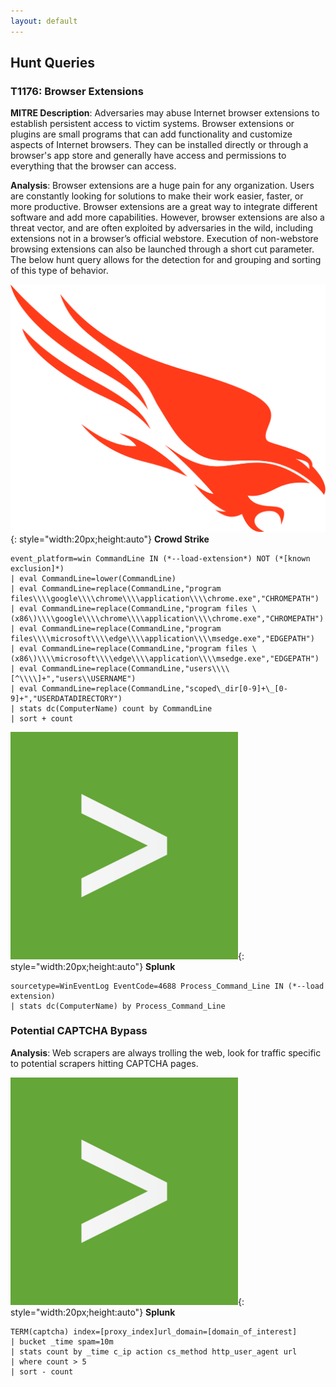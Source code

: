 ```yaml
---
layout: default
---
```


## <i class="fa-solid fa-bullseye" style="color:#191970" aria-hidden="true"></i> Hunt Queries

### __T1176: Browser Extensions__ <i class="fa-brands fa-edge-legacy" style="color:#191970" aria-hidden="true"></i> <i class="fa-brands fa-chrome" style="color:#191970" aria-hidden="true"></i>
__MITRE Description__: Adversaries may abuse Internet browser extensions to establish persistent access to victim systems. Browser extensions or plugins are small programs that can add functionality and customize aspects of Internet browsers. They can be installed directly or through a browser's app store and generally have access and permissions to everything that the browser can access.

__Analysis__: Browser extensions are a huge pain for any organization. Users are constantly looking for solutions to make their work easier, faster, or more productive. Browser extensions are a great way to integrate different software and add more capabilities. However, browser extensions are also a threat vector, and are often exploited by adversaries in the wild, including extensions not in a browser’s official webstore. Execution of non-webstore browsing extensions can also be launched through a short cut parameter. The below hunt query allows for the detection for and grouping and sorting of this type of behavior.

![CSLogo](./assets/images/resume/cs.png){: style="width:20px;height:auto"} __Crowd Strike__ 
```
event_platform=win CommandLine IN (*--load-extension*) NOT (*[known exclusion]*)
| eval CommandLine=lower(CommandLine)
| eval CommandLine=replace(CommandLine,"program files\\\\google\\\\chrome\\\\application\\\\chrome.exe","CHROMEPATH")
| eval CommandLine=replace(CommandLine,"program files \(x86\)\\\\google\\\\chrome\\\\application\\\\chrome.exe","CHROMEPATH")
| eval CommandLine=replace(CommandLine,"program files\\\\microsoft\\\\edge\\\\application\\\\msedge.exe","EDGEPATH")
| eval CommandLine=replace(CommandLine,"program files \(x86\)\\\\microsoft\\\\edge\\\\application\\\\msedge.exe","EDGEPATH")
| eval CommandLine=replace(CommandLine,"users\\\\[^\\\\]+","users\\USERNAME")
| eval CommandLine=replace(CommandLine,"scoped\_dir[0-9]+\_[0-9]+","USERDATADIRECTORY")
| stats dc(ComputerName) count by CommandLine
| sort + count
```

![SplunkLogo](./assets/images/resume/splunk.webp){: style="width:20px;height:auto"} __Splunk__

```
sourcetype=WinEventLog EventCode=4688 Process_Command_Line IN (*--load extension)
| stats dc(ComputerName) by Process_Command_Line
```




### __Potential CAPTCHA Bypass__ <i class="fa-brands fa-edge-legacy" style="color:#191970" aria-hidden="true"></i> <i class="fa-brands fa-chrome" style="color:#191970" aria-hidden="true"></i>
__Analysis__: Web scrapers are always trolling the web, look for traffic specific to potential scrapers hitting CAPTCHA pages.

![SplunkLogo](./assets/images/resume/splunk.webp){: style="width:20px;height:auto"} __Splunk__
```
TERM(captcha) index=[proxy_index]url_domain=[domain_of_interest]
| bucket _time spam=10m
| stats count by _time c_ip action cs_method http_user_agent url
| where count > 5
| sort - count
```
